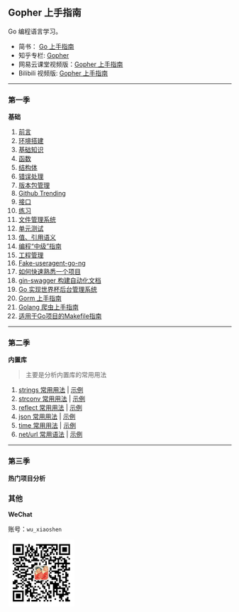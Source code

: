 ## Gopher 上手指南

Go 编程语言学习。


- 简书： [Go 上手指南](https://www.jianshu.com/nb/25756155)
- 知乎专栏: [Gopher](https://zhuanlan.zhihu.com/c_185086376)
- 网易云课堂视频版：[Gopher 上手指南](https://study.163.com/course/courseMain.htm?courseId=1005270033&share=2&shareId=1026591096)
- Bilibili 视频版: [Gopher 上手指南](https://space.bilibili.com/10056291/#/)


---


### 第一季

**基础**

1. [前言](MarkDown/00-01.md)
2. [环境搭建](MarkDown/01-01.md)
3. [基础知识](MarkDown/01-02.md)
4. [函数](MarkDown/01-03.md)
5. [结构体](MarkDown/01-04.md)
6. [错误处理](MarkDown/01-05.md)
7. [版本包管理](MarkDown/01-06.md)
8. [Github Trending](MarkDown/01-07.md)
9. [接口](MarkDown/01-08.md)
10. [练习](MarkDown/01-09.md)
11. [文件管理系统](MarkDown/01-10.md)
12. [单元测试](MarkDown/01-11.md)
13. [值、引用语义](MarkDown/01-12.md)
14. [编程“中级”指南](MarkDown/01-13.md)
15. [工程管理](MarkDown/01-14.md)
16. [Fake-useragent-go-ng](MarkDown/01-15.md)
17. [如何快速熟悉一个项目](MarkDown/01-16.md)
18. [gin-swagger 构建自动化文档](MarkDown/01-17.md)
19. [Go 实现世界杯后台管理系统](MarkDown/01-18.md)
20. [Gorm 上手指南](MarkDown/01-19.mds)
21. [Golang 爬虫上手指南](MarkDown/01-20.md)
22. [适用于Go项目的Makefile指南](02-02-Makefile/README.md)
---

### 第二季

**内置库**

> 主要是分析内置库的常用用法



1. [strings 常用用法](https://zhuanlan.zhihu.com/p/48171845) | [示例](built-in-package/season-one/season-strings/main.go)
2. [strconv 常用用法](https://zhuanlan.zhihu.com/p/48267436) | [示例](built-in-package/season-one/season-strconv/main.go)
3. [reflect 常用用法](https://zhuanlan.zhihu.com/p/48535925) | [示例](built-in-package/season-one/season-reflect/main.go)
3. [json 常用用法](https://zhuanlan.zhihu.com/p/48753969) | [示例](built-in-package/season-one/season-json/main.go)
4. [time 常用用法](https://zhuanlan.zhihu.com/p/49638425) | [示例](built-in-package/season-one/season-time/main.go)
5. [net/url 常用语法](https://zhuanlan.zhihu.com/p/50453972) | [示例](built-in-package/season-one/season-url/main.go)
---

### 第三季

**热门项目分析**



### 其他

**WeChat**

账号：`wu_xiaoshen`

<img src="Image/wechat.jpg" width = "150" height = "150" alt="微信" align=center />


